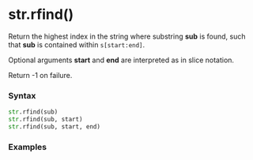 # str.rfind()

Return the highest index in the string where substring **sub** is found, such that **sub** is contained within `s[start:end]`.

Optional arguments **start** and **end** are interpreted as in slice notation.

Return -1 on failure.

### Syntax

```python
str.rfind(sub)
str.rfind(sub, start)
str.rfind(sub, start, end)
```

### Examples

```python

```
